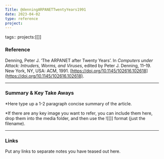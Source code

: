 ```yaml
---
Title: @denningARPANETTwentyYears1991
date: 2023-04-02
type: reference
project:
---
```


tags::
projects:[[]]

### Reference 

Denning, Peter J. ‘The ARPANET after Twenty Years’. In _Computers under Attack: Intruders, Worms, and Viruses_, edited by Peter J. Denning, 11–19. New York, NY, USA: ACM, 1991. [https://doi.org/10.1145/102616.102618](https://doi.org/10.1145/102616.102618).

---

### Summary & Key Take Aways

*Here type up a 1-2 paragraph concise summary of the article. 

*If there are any key image you want to refer, you can include them here, drop them into the media folder, and then use the ![[]] format (just the filename).

--- 

### Links
Put any links to separate notes you have teased out here.